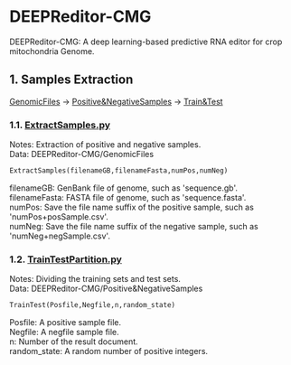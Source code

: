 # DEEPReditor-CMG
DEEPReditor-CMG: A deep learning-based predictive RNA editor for crop mitochondria Genome. 

## 1. Samples Extraction
[GenomicFiles](https://github.com/Qinsidong/DEEPReditor-CMG/tree/main/GenomicFiles) $\rightarrow$ [Positive&NegativeSamples](https://github.com/Qinsidong/DEEPReditor-CMG/tree/main/Positive&NegativeSamples) $\rightarrow$ [Train&Test](https://github.com/Qinsidong/DEEPReditor-CMG/tree/main/Train&Test)
### 1.1. [ExtractSamples.py](https://github.com/Qinsidong/DEEPReditor-CMG/blob/main/ExtractSamples.py)
Notes: Extraction of positive and negative samples.<br>
Data: DEEPReditor-CMG/GenomicFiles <br>
```python
ExtractSamples(filenameGB,filenameFasta,numPos,numNeg)
```
filenameGB: GenBank file of genome, such as 'sequence.gb'.<br> 
filenameFasta: FASTA file of genome, such as 'sequence.fasta'.<br> 
numPos: Save the file name suffix of the positive sample, such as 'numPos+posSample.csv'.<br> 
numNeg: Save the file name suffix of the negative sample, such as 'numNeg+negSample.csv'.<br> 
### 1.2. [TrainTestPartition.py](https://github.com/Qinsidong/DEEPReditor-CMG/blob/main/TrainTestPartition.py)
Notes: Dividing the training sets and test sets.<br>
Data: DEEPReditor-CMG/Positive&NegativeSamples <br>
```python
TrainTest(Posfile,Negfile,n,random_state)
```
Posfile: A positive sample file.<br>
Negfile: A negfile sample file.<br>
n: Number of the result document.<br>
random_state: A random number of positive integers.<br>



